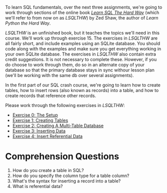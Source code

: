 <!-- 
name: SQL Crash Course Part 1: Creating Tables, Inserting Rows, and Referential Data
author: Iain Duncan
type: 3pc
time: 60 minutes
 -->
To learn SQL fundamentals, over the next three assignments, we're going to work through sections of the online book *[Learn SQL The Hard Way](http://sql.learncodethehardway.org/book/)* (which we'll refer to from now on as *LSQLTHW*) by Zed Shaw, the author of *Learn Python the Hard Way*. 

*LSQLTHW* is an unfinished book, but it teaches the topics we'll need in this course. We'll work up through exercise 15. The exercises in *LSQLTHW* are all fairly short, and include examples using an SQLite database.
You should code along with the examples and make sure you get everything working in your own SQLite database. The exercises in *LSQLTHW* also contain extra credit suggestions. It is not necessary to complete these. However, if you do choose to work through them, do so in an alternate copy of your database so that the primary database stays in sync withour lesson plan (we'll be working with the same db over several assignments).

In the first part of our SQL crash course, we're going to learn how to create tables, how to insert rows (also known as records) into a table, and how to create records that reference other records. 

Please work through the following exercises in *LSQLTHW*:

*   [Exercise 0: The Setup](http://sql.learncodethehardway.org/book/ex0.html)
*   [Exercise 1: Creating Tables](http://sql.learncodethehardway.org/book/ex1.html)
*   [Exercise 2: Creating A Multi-Table Database](http://sql.learncodethehardway.org/book/ex2.html)
*   [Exercise 3: Inserting Data](http://sql.learncodethehardway.org/book/ex3.html)
*   [Exercise 4: Insert Referential Data](http://sql.learncodethehardway.org/book/ex4.html)

# Comprehension Questions

1.  How do you create a table in SQL?
2.  How do you specify the column type for a table column?
3.  What's the syntax for inserting a record into a table?
4.  What is referential data?


